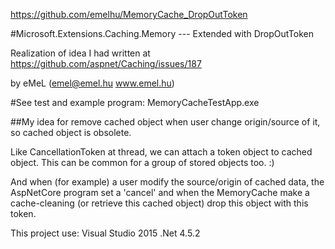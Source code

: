 https://github.com/emelhu/MemoryCache_DropOutToken

#Microsoft.Extensions.Caching.Memory --- Extended with DropOutToken

Realization of idea I had written at https://github.com/aspnet/Caching/issues/187

by eMeL   (emel@emel.hu  www.emel.hu)

#See test and example program: MemoryCacheTestApp.exe

##My idea for remove cached object when user change origin/source of it, so cached object is obsolete.

Like CancellationToken at thread, we can attach a token object to cached object.
This can be common for a group of stored objects too. :)

And when (for example) a user modify the source/origin of cached data, the AspNetCore program set a 'cancel' and when the MemoryCache make a cache-cleaning (or retrieve this cached object) drop this object with this token.


This project use: Visual Studio 2015   .Net 4.5.2

